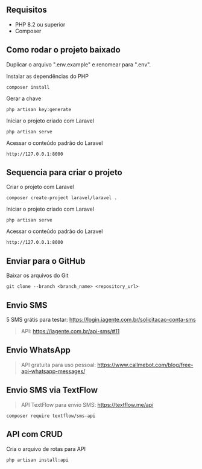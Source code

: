 ## Requisitos

* PHP 8.2 ou superior
* Composer

## Como rodar o projeto baixado

Duplicar o arquivo ".env.example" e renomear para ".env".<br>

Instalar as dependências do PHP
```
composer install
```

Gerar a chave
```
php artisan key:generate
```

Iniciar o projeto criado com Laravel
```
php artisan serve
```

Acessar o conteúdo padrão do Laravel
```
http://127.0.0.1:8000
```

## Sequencia para criar o projeto
Criar o projeto com Laravel
```
composer create-project laravel/laravel .
```

Iniciar o projeto criado com Laravel
```
php artisan serve
```

Acessar o conteúdo padrão do Laravel
```
http://127.0.0.1:8000
```

## Enviar para o GitHub

Baixar os arquivos do Git
```
git clone --branch <branch_name> <repository_url>
```

## Envio SMS

5 SMS grátis para testar: https://login.iagente.com.br/solicitacao-conta-sms

> API: https://iagente.com.br/api-sms/#11

## Envio WhatsApp

> API gratuita para uso pessoal: https://www.callmebot.com/blog/free-api-whatsapp-messages/

## Envio SMS via TextFlow

> API TextFlow para envio SMS: https://textflow.me/api
```
composer require textflow/sms-api
```

## API com CRUD

Cria o arquivo de rotas para API
```
php artisan install:api
```


